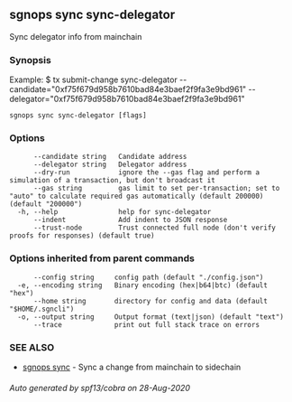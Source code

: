 ## sgnops sync sync-delegator

Sync delegator info from mainchain

### Synopsis

Example:
$ <appcli> tx submit-change sync-delegator --candidate="0xf75f679d958b7610bad84e3baef2f9fa3e9bd961" --delegator="0xf75f679d958b7610bad84e3baef2f9fa3e9bd961"

```
sgnops sync sync-delegator [flags]
```

### Options

```
      --candidate string   Candidate address
      --delegator string   Delegator address
      --dry-run            ignore the --gas flag and perform a simulation of a transaction, but don't broadcast it
      --gas string         gas limit to set per-transaction; set to "auto" to calculate required gas automatically (default 200000) (default "200000")
  -h, --help               help for sync-delegator
      --indent             Add indent to JSON response
      --trust-node         Trust connected full node (don't verify proofs for responses) (default true)
```

### Options inherited from parent commands

```
      --config string     config path (default "./config.json")
  -e, --encoding string   Binary encoding (hex|b64|btc) (default "hex")
      --home string       directory for config and data (default "$HOME/.sgncli")
  -o, --output string     Output format (text|json) (default "text")
      --trace             print out full stack trace on errors
```

### SEE ALSO

* [sgnops sync](sgnops_sync.md)	 - Sync a change from mainchain to sidechain

###### Auto generated by spf13/cobra on 28-Aug-2020
